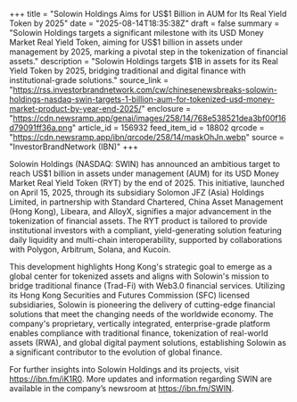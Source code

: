 +++
title = "Solowin Holdings Aims for US$1 Billion in AUM for Its Real Yield Token by 2025"
date = "2025-08-14T18:35:38Z"
draft = false
summary = "Solowin Holdings targets a significant milestone with its USD Money Market Real Yield Token, aiming for US$1 billion in assets under management by 2025, marking a pivotal step in the tokenization of financial assets."
description = "Solowin Holdings targets $1B in assets for its Real Yield Token by 2025, bridging traditional and digital finance with institutional-grade solutions."
source_link = "https://rss.investorbrandnetwork.com/cw/chinesenewsbreaks-solowin-holdings-nasdaq-swin-targets-1-billion-aum-for-tokenized-usd-money-market-product-by-year-end-2025/"
enclosure = "https://cdn.newsramp.app/genai/images/258/14/768e538521dea3bf00f16d79091ff36a.png"
article_id = 156932
feed_item_id = 18802
qrcode = "https://cdn.newsramp.app/ibn/qrcode/258/14/maskOhJn.webp"
source = "InvestorBrandNetwork (IBN)"
+++

<p>Solowin Holdings (NASDAQ: SWIN) has announced an ambitious target to reach US$1 billion in assets under management (AUM) for its USD Money Market Real Yield Token (RYT) by the end of 2025. This initiative, launched on April 15, 2025, through its subsidiary Solomon JFZ (Asia) Holdings Limited, in partnership with Standard Chartered, China Asset Management (Hong Kong), Libeara, and AlloyX, signifies a major advancement in the tokenization of financial assets. The RYT product is tailored to provide institutional investors with a compliant, yield-generating solution featuring daily liquidity and multi-chain interoperability, supported by collaborations with Polygon, Arbitrum, Solana, and Kucoin.</p><p>This development highlights Hong Kong's strategic goal to emerge as a global center for tokenized assets and aligns with Solowin's mission to bridge traditional finance (Trad-Fi) with Web3.0 financial services. Utilizing its Hong Kong Securities and Futures Commission (SFC) licensed subsidiaries, Solowin is pioneering the delivery of cutting-edge financial solutions that meet the changing needs of the worldwide economy. The company's proprietary, vertically integrated, enterprise-grade platform enables compliance with traditional finance, tokenization of real-world assets (RWA), and global digital payment solutions, establishing Solowin as a significant contributor to the evolution of global finance.</p><p>For further insights into Solowin Holdings and its projects, visit <a href="https://ibn.fm/iK1R0" rel="nofollow" target="_blank">https://ibn.fm/iK1R0</a>. More updates and information regarding SWIN are available in the company’s newsroom at <a href="https://ibn.fm/SWIN" rel="nofollow" target="_blank">https://ibn.fm/SWIN</a>.</p>